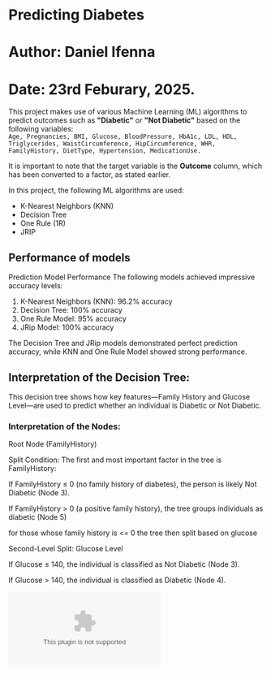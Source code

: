 # Predicting Diabetes
# Author: Daniel Ifenna
# Date: 23rd Feburary, 2025.

This project makes use of various Machine Learning (ML) algorithms to predict outcomes such as **"Diabetic"** or **"Not Diabetic"** based on the following variables:  
`Age, Pregnancies, BMI, Glucose, BloodPressure, HbA1c, LDL, HDL, Triglycerides, WaistCircumference, HipCircumference, WHR, FamilyHistory, DietType, Hypertension, MedicationUse.`  

It is important to note that the target variable is the **Outcome** column, which has been converted to a factor, as stated earlier.  

In this project, the following ML algorithms are used:  
- K-Nearest Neighbors (KNN)  
- Decision Tree  
- One Rule (1R)  
- JRIP
## Performance of models
Prediction Model Performance
The following models achieved impressive accuracy levels:

1. K-Nearest Neighbors (KNN): 96.2% accuracy
2. Decision Tree: 100% accuracy
3. One Rule Model: 95% accuracy
4. JRip Model: 100% accuracy

The Decision Tree and JRip models demonstrated perfect prediction accuracy, while KNN and One Rule Model showed strong performance.
## Interpretation of the Decision Tree:
This decision tree shows how key features—Family History and Glucose Level—are used to predict whether an individual is Diabetic or Not Diabetic.

### Interpretation of the Nodes:
Root Node (FamilyHistory)

[](Screenshot%202025-04-20%20192819.png)

Split Condition: The first and most important factor in the tree is FamilyHistory:

If FamilyHistory ≤ 0 (no family history of diabetes), the person is likely Not Diabetic (Node 3).

If FamilyHistory > 0 (a positive family history), the tree groups individuals as diabetic (Node 5)

for those whose family history is <= 0 the tree then split based on glucose

Second-Level Split: Glucose Level


If Glucose ≤ 140, the individual is classified as Not Diabetic (Node 3).

If Glucose > 140, the individual is classified as Diabetic (Node 4).

![Download report](https://github.com/daniel-ifenna/Predicting-Diabetes/blob/f6ece09c9670c61bf8c9b58ada60d3c66a929072/Diabetic-report.docx)
